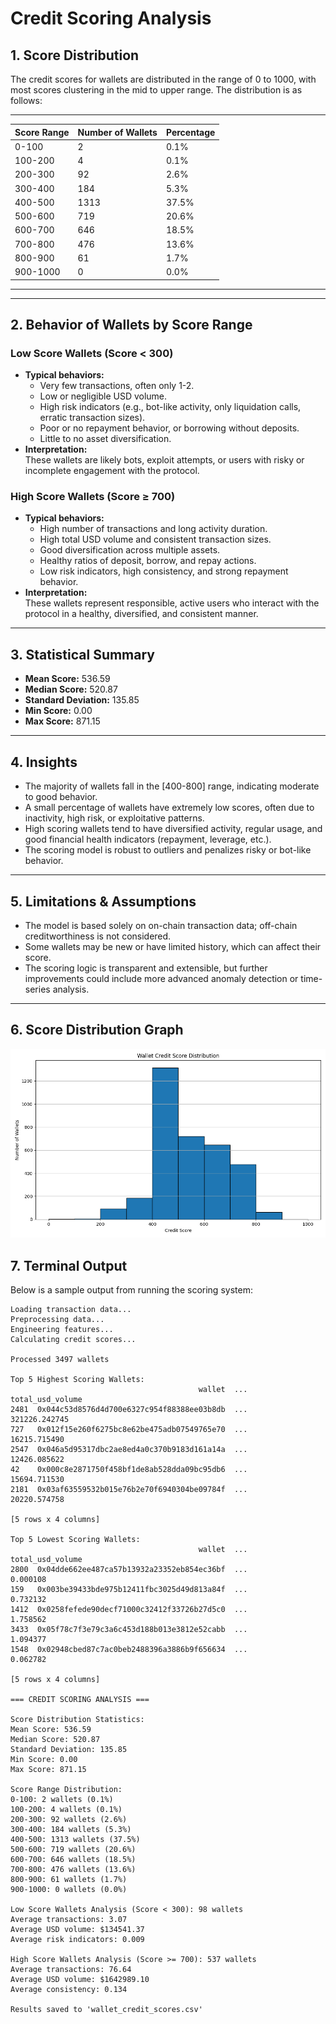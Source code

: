 # Credit Scoring Analysis

## 1. Score Distribution

The credit scores for wallets are distributed in the range of 0 to 1000, with most scores clustering in the mid to upper range. The distribution is as follows:
-- -- -- -- -- -- -- -- -- -- -- --- -- -- -- --
| Score Range | Number of Wallets | Percentage |
|-------------|------------------|------------|
| 0-100       | 2                | 0.1%       |
| 100-200     | 4                | 0.1%       |
| 200-300     | 92               | 2.6%       |
| 300-400     | 184              | 5.3%       |
| 400-500     | 1313             | 37.5%      |
| 500-600     | 719              | 20.6%      |
| 600-700     | 646              | 18.5%      |
| 700-800     | 476              | 13.6%      |
| 800-900     | 61               | 1.7%       |
| 900-1000    | 0                | 0.0%       |
-- -- -- -- -- -- -- -- -- -- -- --- -- -- -- --

---

## 2. Behavior of Wallets by Score Range

### Low Score Wallets (Score < 300)
- **Typical behaviors:**
  - Very few transactions, often only 1-2.
  - Low or negligible USD volume.
  - High risk indicators (e.g., bot-like activity, only liquidation calls, erratic transaction sizes).
  - Poor or no repayment behavior, or borrowing without deposits.
  - Little to no asset diversification.
- **Interpretation:**  
  These wallets are likely bots, exploit attempts, or users with risky or incomplete engagement with the protocol.

### High Score Wallets (Score ≥ 700)
- **Typical behaviors:**
  - High number of transactions and long activity duration.
  - High total USD volume and consistent transaction sizes.
  - Good diversification across multiple assets.
  - Healthy ratios of deposit, borrow, and repay actions.
  - Low risk indicators, high consistency, and strong repayment behavior.
- **Interpretation:**  
  These wallets represent responsible, active users who interact with the protocol in a healthy, diversified, and consistent manner.

---

## 3. Statistical Summary

- **Mean Score:** 536.59
- **Median Score:** 520.87
- **Standard Deviation:** 135.85
- **Min Score:** 0.00
- **Max Score:** 871.15

---

## 4. Insights

- The majority of wallets fall in the [400-800] range, indicating moderate to good behavior.
- A small percentage of wallets have extremely low scores, often due to inactivity, high risk, or exploitative patterns.
- High scoring wallets tend to have diversified activity, regular usage, and good financial health indicators (repayment, leverage, etc.).
- The scoring model is robust to outliers and penalizes risky or bot-like behavior.

---

## 5. Limitations & Assumptions

- The model is based solely on on-chain transaction data; off-chain creditworthiness is not considered.
- Some wallets may be new or have limited history, which can affect their score.
- The scoring logic is transparent and extensible, but further improvements could include more advanced anomaly detection or time-series analysis.

---

## 6. Score Distribution Graph

![Wallet Credit Score Distribution](score_distribution.png)


## 7. Terminal Output

Below is a sample output from running the scoring system:

```
Loading transaction data...
Preprocessing data...
Engineering features...
Calculating credit scores...

Processed 3497 wallets

Top 5 Highest Scoring Wallets:
                                          wallet  ...  total_usd_volume
2481  0x044c53d8576d4d700e6327c954f88388ee03b8db  ...     321226.242745
727   0x012f15e260f6275bc8e62be475adb07549765e70  ...      16215.715490
2547  0x046a5d95317dbc2ae8ed4a0c370b9183d161a14a  ...      12426.085622
42    0x000c8e2871750f458bf1de8ab528dda09bc95db6  ...      15694.711530
2181  0x03af63559532b015e76b2e70f6940304be09784f  ...      20220.574758

[5 rows x 4 columns]

Top 5 Lowest Scoring Wallets:
                                          wallet  ...  total_usd_volume
2800  0x04dde662ee487ca57b13932a23352eb854ec36bf  ...          0.000108
159   0x003be39433bde975b12411fbc3025d49d813a84f  ...          0.732132
1412  0x0258fefede90decf71000c32412f33726b27d5c0  ...          1.758562
3433  0x05f78c7f3e79c3a6c453d188b013e3812e52cabb  ...          1.094377
1548  0x02948cbed87c7ac0beb2488396a3886b9f656634  ...          0.062782

[5 rows x 4 columns]

=== CREDIT SCORING ANALYSIS ===

Score Distribution Statistics:
Mean Score: 536.59
Median Score: 520.87
Standard Deviation: 135.85
Min Score: 0.00
Max Score: 871.15

Score Range Distribution:
0-100: 2 wallets (0.1%)
100-200: 4 wallets (0.1%)
200-300: 92 wallets (2.6%)
300-400: 184 wallets (5.3%)
400-500: 1313 wallets (37.5%)
500-600: 719 wallets (20.6%)
600-700: 646 wallets (18.5%)
700-800: 476 wallets (13.6%)
800-900: 61 wallets (1.7%)
900-1000: 0 wallets (0.0%)

Low Score Wallets Analysis (Score < 300): 98 wallets
Average transactions: 3.07
Average USD volume: $134541.37
Average risk indicators: 0.009

High Score Wallets Analysis (Score >= 700): 537 wallets
Average transactions: 76.64
Average USD volume: $1642989.10
Average consistency: 0.134

Results saved to 'wallet_credit_scores.csv'
``` 
 
